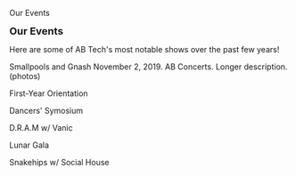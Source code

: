 Our Events

<font size=+1><b>Our Events</b></font>

Here are some of AB Tech's most notable shows over the past few years!

Smallpools and Gnash
November 2, 2019. AB Concerts. Longer description. (photos)

First-Year Orientation

Dancers' Symosium

D.R.A.M w/ Vanic

Lunar Gala

Snakehips w/ Social House
